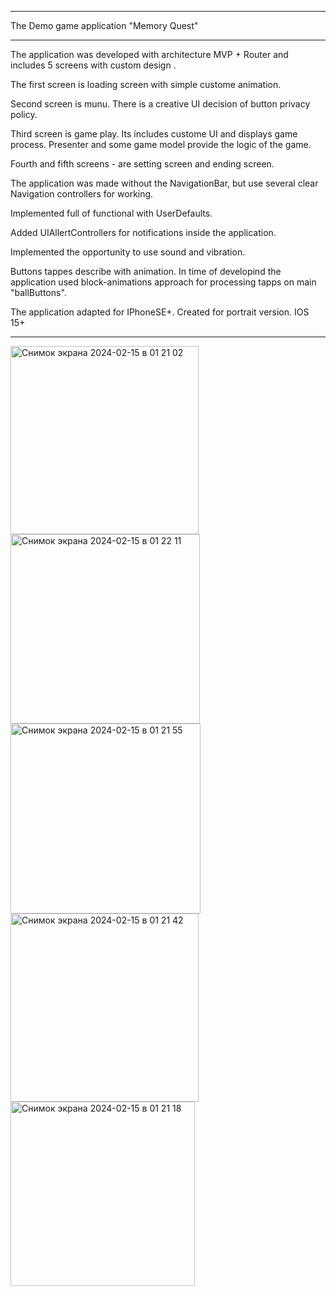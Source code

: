 ******************************************************

The Demo game application "Memory Quest"

******************************************************

The application was developed with architecture MVP + Router and includes 5 screens with custom design .

The first screen is loading screen with simple custome animation.

Second screen is munu. There is a creative UI decision of button privacy policy.

Third screen is game play. Its includes custome UI and displays game process. Presenter and some game model provide the logic of the game.

Fourth and fifth screens - are setting screen and ending screen.

The application was made without the NavigationBar, but use several clear Navigation controllers for working.

Implemented full of functional with UserDefaults.

Added UIAllertControllers for notifications inside the application.

Implemented the opportunity  to use sound and vibration.

Buttons tappes describe with animation. In time of developind the application used block-animations approach for processing tapps on main "ballButtons".

The application adapted for IPhoneSE+. Created for portrait version. IOS 15+

******************************************************
<img width="301" alt="Снимок экрана 2024-02-15 в 01 21 02" src="https://github.com/MaksMarozau/MemoryQuest/assets/144702102/542a3109-c327-49da-9856-9be09f7378f1">
<img width="303" alt="Снимок экрана 2024-02-15 в 01 22 11" src="https://github.com/MaksMarozau/MemoryQuest/assets/144702102/31677c3e-7d71-4924-94ea-4460a399c87c">
<img width="304" alt="Снимок экрана 2024-02-15 в 01 21 55" src="https://github.com/MaksMarozau/MemoryQuest/assets/144702102/9f46f07f-860e-492e-915e-bdef702dd515">
<img width="301" alt="Снимок экрана 2024-02-15 в 01 21 42" src="https://github.com/MaksMarozau/MemoryQuest/assets/144702102/4110ce8e-b61a-4361-bcd1-808d9b1a987d">
<img width="295" alt="Снимок экрана 2024-02-15 в 01 21 18" src="https://github.com/MaksMarozau/MemoryQuest/assets/144702102/477a2eda-150d-4b1a-9c7f-ab253c11200a">


